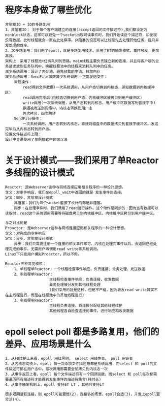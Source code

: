 # 程序本身做了哪些优化
    非阻塞IO + IO的多路复用
    1、非阻塞IO： 对于每个客户端建立的连接(accept返回的文件描述符),我们都设定为nonblock状态，这样可以避免一个socket出现可读事件时，我们开始读这个描述符，却发现没有数据。此时线程就会一直在此处停滞。非阻塞的设定可以让线程先去处理其他任务，提升并发处理的效率。
    2、IO多路复用：我们用了epoll，就是多路复用技术。采用了ET的触发模式，事件触发，更加高效。
    架构上：采用了线程池+任务队列的思路，main线程主要负责建立新的连接，并且将客户端的业务请求放到任务队列中，唤醒线程池中的线程来消耗队列中的任务。
    减少系统调用：设计了内存池，避免频繁的申请、释放内存
    减少系统调用：SendFile函数减少系统调用——正常发送文件：
        常规操作：
            read得到文件数据(一次系统调用，从用户态切换到内核态，读取数据到内核缓冲区)
            read调用完毕后(内核态切换到用户态，内核缓冲区被拷贝到用户缓冲区)
            write调用(一次系统调用，从用户态转到内核态，用户缓冲区数据写到套接字中)
            数据被发送到网络中，内核态转换到用户态
            两次拷贝，四次跳转
        SendFile操作：
            一次系统调用，用户态转到内核态，直接将磁盘中的数据拷贝到套接字缓冲区。发送完毕后从内核态转到用户态。    
    设置文件描述符上限：   
    设计中普遍使用了单例模式中的懒汉法
# 关于设计模式——我们采用了单Reactor多线程的设计模式
    Reactor: 是Webserver这种与网络连接应用相关程序的一种设计思想。
    含义：对事件响应，我们在epoll_wait中返回的就是 发生事件的连接。
    定义：同步、非阻塞设计模式
        非阻塞：我们为每个socket套接字设计的都是非阻塞。
        同步：在处理事件时，我们调用了read进行操作。这个动作是同步的：因为当有数据可以读取时，read这个系统调用需要等待磁盘拷贝到内核缓冲区，内核缓冲区拷贝到用户缓冲区。

    与之对比的是
    Proactor: 是Webserver这种与网络连接应用相关程序的一种设计思想。
    含义：对完成的事件响应
    定义：异步、非阻塞设计模式
        异步：我们只需要注册一个连接的相关事件即可，内核在处理完事件以后，会返回已经处理完成的事件。无需用户再调用read write等系统调用。
    Linux下只能用户模拟Proactor，所以不用。

    Reactor三种常见模式：
        1、单线程单Reactor：一个线程检查事件响应，负责连接、业务处理、发送数据
        2、多线程单Reactor：
                        主线程检查事件响应，负责连接，收发数据
                        业务处理被分发到其他线程处理
                        (我们采用的就是这种，但是不严格，因为收发read write其实不在主线程进行，而是在线程池中的其他线程进行)
        3、多线程多Reactor：
                        主线程负责连接，将连接分配给其他线程维护
                        其他线程各自检查连接的事件，进行响应和收发数据

# epoll select poll 都是多路复用，他们的差异、应用场景是什么
    1、从FD维护上来看，epoll 用红黑树， select 用线性表， poll 用链表
    2、从内核态切换上，epoll 每一次添加文件描述符都是系统调用，而select 和 poll的文件描述符都在用户态中，每次调用都需要全部拷贝到内核态一次
    3、从事件返回上看，epoll 每个文件描述符有一个回调函数，而select 和 poll每次都需要遍历所有描述符才能得到发生事件的描述符集合(耗时长)
    4、从事件触发机制上，epoll 支持ET LT ，其他只支持LT

    很多短期活跃连接，则 epoll可能更慢(2)，连接多的场景，epoll合适(3)，开发上epoll更灵活(4)。